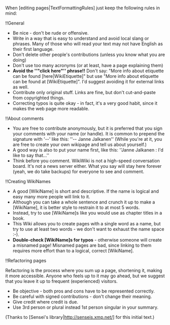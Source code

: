 When [editing pages|TextFormattingRules] just keep the following rules in mind:

!!General
* Be nice - don't be rude or offensive.
* Write in a way that is easy to understand and avoid local slang or phrases. Many of those who will read your text may not have English as their first language.
* Don't delete other people's contributions (unless you know what you are doing)
* Don't use too many acronyms (or at least, have a page explaining them)
* __Avoid the ''"click here"'' phrase!!__ Don't say: "More info about etiquette can be found [here|WikiEtiquette]" but use "More info about etiquette can be found at [WikiEtiquette]". I'd suggest avoiding it for external links as well.
* Contribute only original stuff.  Links are fine, but don't cut-and-paste from copyrighted things.
* Correcting typos is quite okay - in fact, it's a very good habit, since it makes the web page more readable.

!!About comments

* You are free to contribute anonymously, but it is preferred that you sign your comments with your name (or handle). It is common to prepend the signature with '--' like this: ''-- Janne Jalkanen'' (While you're at it, you are free to create your own wikipage and tell us about yourself.)
* A good way is also to put your name first, like this: ''Janne Jalkanen : I'd like to say that...''
* Think before you comment.  WikiWiki is not a high-speed conversation board.   It's not a news server either.  What you say will stay here forever (yeah, we do take backups) for everyone to see and comment.

!!Creating WikiNames
* A good [WikiName] is short and descriptive. If the name is logical and easy many more people will link to it.
* Although you can take a whole sentence and crunch it up to make a [WikiName], it is better style to restrain it to at most 5 words.
* Instead, try to use [WikiName]s like you would use as chapter titles in a book.
* This Wiki allows you to create pages with a single word as a name, but try to use at least two words - we don't want to exhaust the name space :-).
* __Double-check [WikiName]s for typos__ - otherwise someone will create a misnamed page!  Misnamed pages are bad, since linking to them requires more effort than to a logical, correct [WikiName].

!!Refactoring pages

Refactoring is the process where you sum up a page, shortening it, making it more accessible. Anyone who feels up to it may go ahead, but we suggest that you
leave it up to frequent (experienced) visitors.

* Be objective - both pros and cons have to be represented correctly.
* Be careful with signed contributions - don't change their meaning.
* Give credit where credit is due.
* Use 3rd person or plural instead 1st person singular in your summary.

(Thanks to [Sensei's library|http://senseis.xmp.net/] for this initial text.)

